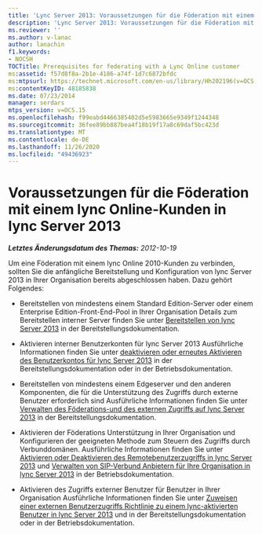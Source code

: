 ```yaml
---
title: 'Lync Server 2013: Voraussetzungen für die Föderation mit einem lync Online-Kunden'
description: 'Lync Server 2013: Voraussetzungen für die Föderation mit einem lync Online-Kunden.'
ms.reviewer: ''
ms.author: v-lanac
author: lanachin
f1.keywords:
- NOCSH
TOCTitle: Prerequisites for federating with a Lync Online customer
ms:assetid: f57d8f8a-2b1e-4186-a74f-1d7c6872bfdc
ms:mtpsurl: https://technet.microsoft.com/en-us/library/Hh202196(v=OCS.15)
ms:contentKeyID: 48185838
ms.date: 07/23/2014
manager: serdars
mtps_version: v=OCS.15
ms.openlocfilehash: f99eabd4466385402d5e5983665e9349f1244348
ms.sourcegitcommit: 36fee89bb887bea4f18b19f17a8c69daf5bc423d
ms.translationtype: MT
ms.contentlocale: de-DE
ms.lasthandoff: 11/26/2020
ms.locfileid: "49436923"
---
```

# <a name="prerequisites-for-federating-with-a-lync-online-customer-in-lync-server-2013"></a>Voraussetzungen für die Föderation mit einem lync Online-Kunden in lync Server 2013

<div data-xmlns="http://www.w3.org/1999/xhtml">

<div class="topic" data-xmlns="http://www.w3.org/1999/xhtml" data-msxsl="urn:schemas-microsoft-com:xslt" data-cs="https://msdn.microsoft.com/">

<div data-asp="https://msdn2.microsoft.com/asp">



</div>

<div id="mainSection">

<div id="mainBody">

<span> </span>

_**Letztes Änderungsdatum des Themas:** 2012-10-19_

Um eine Föderation mit einem lync Online 2010-Kunden zu verbinden, sollten Sie die anfängliche Bereitstellung und Konfiguration von lync Server 2013 in Ihrer Organisation bereits abgeschlossen haben. Dazu gehört Folgendes:

  - Bereitstellen von mindestens einem Standard Edition-Server oder einem Enterprise Edition-Front-End-Pool in Ihrer Organisation Details zum Bereitstellen interner Server finden Sie unter [Bereitstellen von lync Server 2013](lync-server-2013-deploying-lync-server.md) in der Bereitstellungsdokumentation.

  - Aktivieren interner Benutzerkonten für lync Server 2013 Ausführliche Informationen finden Sie unter [deaktivieren oder erneutes Aktivieren des Benutzerkontos für lync Server 2013](lync-server-2013-disable-or-re-enable-user-account-for-lync-server.md) in der Bereitstellungsdokumentation oder in der Betriebsdokumentation.

  - Bereitstellen von mindestens einem Edgeserver und den anderen Komponenten, die für die Unterstützung des Zugriffs durch externe Benutzer erforderlich sind Ausführliche Informationen finden Sie unter [Verwalten des Föderations-und des externen Zugriffs auf lync Server 2013](lync-server-2013-managing-federation-and-external-access-to-lync-server-2013.md) in der Bereitstellungsdokumentation.

  - Aktivieren der Föderations Unterstützung in Ihrer Organisation und Konfigurieren der geeigneten Methode zum Steuern des Zugriffs durch Verbunddomänen. Ausführliche Informationen finden Sie unter [Aktivieren oder Deaktivieren des Remotebenutzerzugriffs in lync Server 2013](lync-server-2013-enable-or-disable-remote-user-access.md) und [Verwalten von SIP-Verbund Anbietern für Ihre Organisation in lync Server 2013](lync-server-2013-manage-sip-federated-providers-for-your-organization.md) in der Betriebsdokumentation.

  - Aktivieren des Zugriffs externer Benutzer für Benutzer in Ihrer Organisation Ausführliche Informationen finden Sie unter [Zuweisen einer externen Benutzerzugriffs Richtlinie zu einem lync-aktivierten Benutzer in lync Server 2013](lync-server-2013-assign-an-external-user-access-policy-to-a-lync-enabled-user.md) und in der Bereitstellungsdokumentation oder in der Betriebsdokumentation.

</div>

<span> </span>

</div>

</div>

</div>

